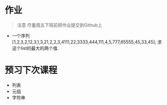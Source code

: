 # 作业 

> 注意
> 尽量周五下班前把作业提交到Github上
- 一个序列[1,2,3,2,12,3,1,3,21,2,2,3,4111,22,3333,444,111,4,5,777,65555,45,33,45]; 求这个list的最大的两个值.

# 预习下次课程

- 列表
- 元组
- 字符串
